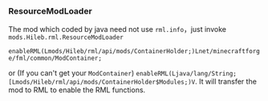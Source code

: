 ### ResourceModLoader

The mod which coded by java need not use `rml.info`，just invoke
`mods.Hileb.rml.ResourceModLoader`

`enableRML(Lmods/Hileb/rml/api/mods/ContainerHolder;)Lnet/minecraftforge/fml/common/ModContainer;`

or (If you can't get your `ModContainer`) `enableRML(Ljava/lang/String;[Lmods/Hileb/rml/api/mods/ContainerHolder$Modules;)V`. It will transfer the mod to RML to enable the RML functions.

